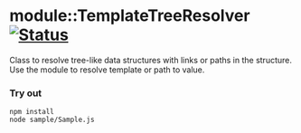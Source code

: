 
# module::TemplateTreeResolver [![Status](https://github.com/Wandalen/wTemplateTreeResolver/workflows/Test/badge.svg)](https://github.com/Wandalen/wTemplateTreeResolver}/actions?query=workflow%3ATest)

Class to resolve tree-like data structures with links  or paths in the structure. Use the module to resolve template or path to value.

### Try out
```
npm install
node sample/Sample.js
```














































































